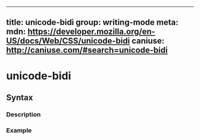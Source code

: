
  ---
  title: unicode-bidi
  group: writing-mode
  meta:
    mdn: https://developer.mozilla.org/en-US/docs/Web/CSS/unicode-bidi
    caniuse: http://caniuse.com/#search=unicode-bidi
  ---

  # unicode-bidi
  <!--- Introduction for unicode-bidi, keep it brief and set the overall context -->

  ## Syntax
  <!--- Introduce the various syntax for unicode-bidi -->

  ### Description
  <!--- For each major section of syntax, provide a description explaining its usage further -->

  ### Example
  <!--- Provide code examples for the syntax block you're currently describing -->